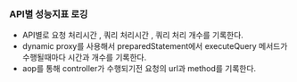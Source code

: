 ### API별 성능지표 로깅
* API별로 요청 처리시간 , 쿼리 처리시간 , 쿼리 처리 개수를 기록한다.
* dynamic proxy를 사용해서 preparedStatement에서 executeQuery 메서드가
수행될때마다 시간과 개수를 기록한다.
* aop를 통해 controller가 수행되기전 요청의 url과 method를 기록한다.


